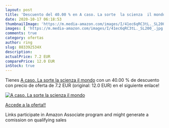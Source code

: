 ```yaml
---
layout: post
title: 'Descuento del 40.00 % en A caso. La sorte  la scienza  il mondo'
date: 2020-10-17 06:18:53
thumbnailImage: 'https://m.media-amazon.com/images/I/41ec6qRC3tL._SL200_.jpg'
images: [ 'https://m.media-amazon.com/images/I/41ec6qRC3tL._SL200_.jpg' ]
comments: true
category: ofertas
author: ring
slug: 883392534X
description:
actualPrice: 7.2 EUR
comparePrice: 12.0 EUR
inStock: true
---
```


Tienes [A caso. La sorte  la scienza  il mondo](https://www.amazon.it/dp/883392534X/?tag=tolees00-21) con un 40.00 % de descuento con precio de oferta de 7.2 EUR (original: 12.0 EUR) en el siguiente enlace!

[![A caso. La sorte  la scienza  il mondo](https://m.media-amazon.com/images/I/41ec6qRC3tL._SL200_.jpg)](https://www.amazon.it/dp/883392534X/?tag=tolees00-21)

[Accede a la oferta!!](https://www.amazon.it/dp/883392534X/?tag=tolees00-21)

Links participate in Amazon Associate program and might generate a comission on qualifying sales


